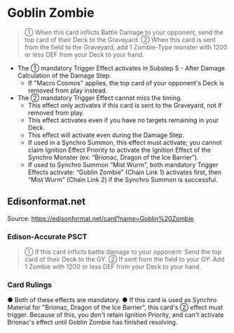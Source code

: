 # Goblin Zombie

> ① When this card inflicts Battle Damage to your opponent, send the top card of their Deck to the Graveyard. ② When this card is sent from the field to the Graveyard, add 1 Zombie-Type monster with 1200 or less DEF from your Deck to your hand.

*   The ① mandatory Trigger Effect activates in Substep 5 - After Damage Calculation of the Damage Step.
    *   If "Macro Cosmos" applies, the top card of your opponent's Deck is removed from play instead.
*   The ② mandatory Trigger Effect cannot miss the timing.
    *   This effect only activates if this card is sent to the Graveyard, not if removed from play.
    *   This effect activates even if you have no targets remaining in your Deck.
    *   This effect will activate even during the Damage Step.
    *   If used in a Synchro Summon, this effect must activate; you cannot claim Ignition Effect Priority to activate the Ignition Effect of the Synchro Monster (ex: “Brionac, Dragon of the Ice Barrier”).
    *   If used to Synchro Summon “Mist Wurm”, both mandatory Trigger Effects activate: “Goblin Zombie” (Chain Link 1) activates first, then “Mist Wurm” (Chain Link 2) if the Synchro Summon is successful.

## Edisonformat.net

Source: https://edisonformat.net/card?name=Goblin%20Zombie

### Edison-Accurate PSCT

> ① If this card inflicts battle damage to your opponent: Send the top card of their Deck to the GY.
> ② If sent from the field to your GY: Add 1 Zombie with 1200 or less DEF from your Deck to your hand.

### Card Rulings

● Both of these effects are mandatory.
● If this card is used as Synchro Material for "Brionac, Dragon of the Ice Barrier",
this card's ② effect must trigger. Because of this, you don't retain Ignition Priority,
and can't activate Brionac's effect until Goblin Zombie has finished resolving.
            